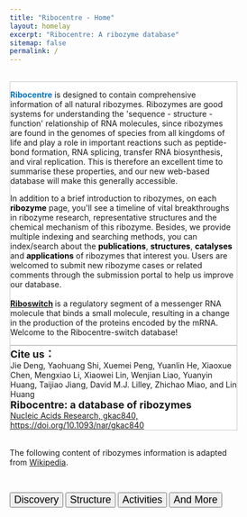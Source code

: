 ```yaml
---
title: "Ribocentre - Home"
layout: homelay
excerpt: "Ribocentre: A ribozyme database"
sitemap: false
permalink: /
---
```




  <br>  

<div class="well" style="border: 1px solid #C9C9C9; background-color: #fff;">

<!--h3><strong> Welcome to Ribocentre</strong></h3-->

<strong style="color:#0874c4;font-weight: bold">Ribocentre</strong> is designed to contain comprehensive information of all natural ribozymes. Ribozymes are good systems for understanding the 'sequence - structure - function' relationship of RNA molecules, since ribozymes are found in the genomes of species from all kingdoms of life and play a role in important reactions such as peptide-bond formation, RNA splicing, transfer RNA biosynthesis, and viral replication. This is therefore an excellent time to summarise these properties, and our new web-based database will make this generally accessible.<br>

In addition to a brief introduction to ribozymes, on each <font color=black><strong>ribozyme</strong></font> page, you'll see a timeline of vital breakthroughs in ribozyme research, representative structures and the chemical mechanism of this ribozyme. Besides, we provide multiple indexing and searching methods, you can index/search about the <font color=black><strong>publications</strong></font>, <font color=black><strong>structures</strong></font>, <font color=black><strong>catalyses</strong></font> and <font color=black><strong>applications</strong></font> of ribozymes that interest you. Users are welcomed to submit new ribozyme cases or related comments through the submission portal to help us improve our database.<br><br>
<strong style="color:#005826;font-weight: bold"><a href="https://riboswitch.ribocentre.org/#gsc.tab=0"  target="_blank">Riboswitch</a> </strong>is a regulatory segment of a messenger RNA molecule that binds a small molecule, resulting in a change in the production of the proteins encoded by the mRNA. Welcome to the Ribocentre-switch database!<br>
</div>
<div class="well" style="border: 1px solid #C9C9C9; background-color: #fff;">
<strong><font size=4>Cite us：</font></strong><br>
Jie Deng, Yaohuang Shi, Xuemei Peng, Yuanlin He, Xiaoxue Chen, Mengxiao Li,
Xiaowei Lin, Wenjian Liao, Yuanyin Huang, Taijiao Jiang, David M.J. Lilley,
Zhichao Miao, and Lin Huang<br>
<strong><font size=4>Ribocentre: a database of ribozymes</font></strong><br>
<a href="https://academic.oup.com/nar/article/51/D1/D262/6731740" target="_blank">Nucleic Acids Research, gkac840, https://doi.org/10.1093/nar/gkac840<a>
</div><br>


The following content of ribozymes information is adapted from [Wikipedia](https://en.wikipedia.org/).<br>
<script src="https://ajax.googleapis.com/ajax/libs/jquery/2.1.3/jquery.min.js"></script><br>
<!--<script type="text/javascript" src="{{ site.url }}{{ site.baseurl }}/js/ribozyme.js"></script>-->

<!--<div style="width: 100%;height: 100%; overflow-x:hidden;">-->

<head>
<meta name="viewport" content="width=device-width, initial-scale=1">
<style>
* {box-sizing: border-box}
  
/* Set height of body and the document to 100% */
.pic{
  position:fixed;
  top: 0;
  left: 0;
  width:100%;
  height:100%;
  min-width: 1000px;
  z-index:-10;
  zoom: 1;
  background-color: #fff;

  background: url("");

  background-repeat: no-repeat;
  background-size: cover;
  -webkit-background-size: cover;
  -o-background-size: cover;
  background-position: center 0;
}
/* Style tab links */
.tablink {
  background-color: #0874c4;
  color: black;
  float: left;
  border: none;
  outline: none;
  cursor: pointer;
  padding:3px 12px;
  font-size: 17px;
  width: 25%;
}
p {
    margin: 0 0 0px;
}
.tablink:hover {
  background-color: #777;
}
.well {
    min-height: 20px;
    padding: 19px;
    margin-bottom: 5px;
    background-color:white;
    border: 1px solid #e8e8e8;
    border-radius: 4px;
    -webkit-box-shadow: inset 0 1px 1px rgb(0 0 0 / 5%);
    box-shadow: inset 0 1px 1px rgb(0 0 0 / 5%);
}
/* Style the tab content (and add height:100% for full page content) */
.tabcontent {
  color: black;
  display: none;
  padding: 20px 20px;
  height: 100%;
}

#Home {background-color: white;color:black;}
#News {background-color: white;}
#Contact {background-color: white;}
#About {background-color: white;}
</style>
</head>
<body>


<button class="tablink" onclick="openPage('Home', this, 'white')"><font size="4">Discovery</font></button>
<button class="tablink" onclick="openPage('News', this, 'white')" id="defaultOpen"><font size="4">Structure</font></button>
<button class="tablink" onclick="openPage('Contact', this, 'white')"><font size="4">Activities</font></button>
<button class="tablink" onclick="openPage('About', this, 'white')"><font size="4">And More</font></button>
<div class="pic"></div>
<div id="Home" class="tabcontent" style="width: 100%;height: 600px; overflow-x:hidden;overflow-y: auto;">
  
  <h5><b>Discovery</b></h5>
  <p>Ribozymes (ribonucleic acid enzymes) are RNA molecules that have the ability to catalyze specific biochemical reactions, including RNA splicing in gene expression, similar to the action of protein enzymes. The 1982 discovery of ribozymes demonstrated that RNA can be both genetic material (like DNA) and a biological catalyst (like protein enzymes), and contributed to the RNA world hypothesis, which suggests that RNA may have been important in the evolution of prebiotic self-replicating systems<sup>[1]</sup>. The most common activities of natural or in vitro-evolved ribozymes are the cleavage or ligation of RNA and DNA and peptide bond formation<sup>[2]</sup>. For example, the ribozyme that carries out a complex group transfer is the sequence GUGGC-3′, acting to aminoacylate GCCU-3′ (and host a manifold of further reactions) in the presence of substrate PheAMP<sup>[3]</sup>. Within the ribosome, ribozymes function as part of the large subunit ribosomal RNA to link amino acids during protein synthesis. They also participate in a variety of RNA processing reactions, including RNA splicing, viral replication, and transfer RNA biosynthesis. Examples of ribozymes include the hammerhead ribozyme, the VS ribozyme, Leadzyme and the hairpin ribozyme.<br>
  Before the discovery of ribozymes, enzymes, which are defined as catalytic proteins<sup>[6]</sup>, were the only known biological catalysts. In 1967, Carl Woese, Francis Crick, and Leslie Orgel were the first to suggest that RNA could act as a catalyst. This idea was based upon the discovery that RNA can form complex secondary structures<sup>[7]</sup>. These ribozymes were found in the intron of an RNA transcript, which removed itself from the transcript, as well as in the RNA component of the RNase P complex, which is involved in the maturation of pre-tRNAs. In 1989, Thomas R. Cech and Sidney Altman shared the Nobel Prize in chemistry for their "discovery of catalytic properties of RNA<sup>[8]</sup>." The term ribozyme was first introduced by Kelly Kruger et al. in 1982 in a paper published in Cell<sup>[1]</sup>.<br>
  It had been a firmly established belief in biology that catalysis was reserved for proteins. However, the idea of RNA catalysis is motivated in part by the old question regarding the origin of life: Which comes first, enzymes that do the work of the cell or nucleic acids that carry the information required to produce the enzymes? The concept of "ribonucleic acids as catalysts" circumvents this problem. RNA, in essence, can be both the chicken and the egg<sup>[9]</sup>.<br>
  In the 1980s Thomas Cech, at the University of Colorado at Boulder, was studying the excision of introns in a ribosomal RNA gene in Tetrahymena thermophila. While trying to purify the enzyme responsible for the splicing reaction, he found that the intron could be spliced out in the absence of any added cell extract. As much as they tried, Cech and his colleagues could not identify any protein associated with the splicing reaction. After much work, Cech proposed that the intron sequence portion of the RNA could break and reform phosphodiester bonds. At about the same time, Sidney Altman, a professor at Yale University, was studying the way tRNA molecules are processed in the cell when he and his colleagues isolated an enzyme called RNase-P, which is responsible for conversion of a precursor tRNA into the active tRNA. Much to their surprise, they found that RNase-P contained RNA in addition to protein and that RNA was an essential component of the active enzyme. This was such a foreign idea that they had difficulty publishing their findings. The following year, Altman demonstrated that RNA can act as a catalyst by showing that the RNase-P RNA subunit could catalyze the cleavage of precursor tRNA into active tRNA in the absence of any protein component.<br>
  Since Cech's and Altman's discovery, other investigators have discovered other examples of self-cleaving RNA or catalytic RNA molecules. Many ribozymes have either a hairpin - or hammerhead - shaped active center and a unique secondary structure that allows them to cleave other RNA molecules at specific sequences. It is now possible to make ribozymes that will specifically cleave any RNA molecule. These RNA catalysts may have pharmaceutical applications. For example, a ribozyme has been designed to cleave the RNA of HIV. If such a ribozyme were made by a cell, all incoming virus particles would have their RNA genome cleaved by the ribozyme, which would prevent infection.<br>
  
  You can find more details in <a href="https://www.ribocentre.org/ribozyme/"><strong>Ribozyme</strong></a> pages and click the link into the single ribozyme page such as <a href="https://www.ribocentre.org/docs/twister.html"><strong>Twister</strong></a>. The page gives the information of research timeline,structure,catalysis and relative publications.<br><br>

  [1] Kruger K, Grabowski PJ, Zaug AJ, Sands J, Gottschling DE, Cech TR (November 1982). "Self-splicing RNA: autoexcision and autocyclization of the ribosomal RNA intervening sequence of Tetrahymena". Cell. 31 (1): 147-157. doi:10.1016/0092-8674(82)90414-7. PMID 6297745. S2CID 14787080.<br>
  [2] Fedor MJ, Williamson JR (May 2005). "The catalytic diversity of RNAs". Nature Reviews. Molecular Cell Biology. 6(5): 399-412. doi:10.1038/nrm1647. PMID 15956979. S2CID 33304782.<br>
  [3] Yarus M (October 2011). "The meaning of a minuscule ribozyme". Philosophical Transactions of the Royal Society of London. Series B, Biological Sciences. 366 (1580): 2902-2909. doi:10.1098/rstb.2011.0139. PMC 3158920. PMID 21930581.<br>
  [4] Martin LL, Unrau PJ, Müller UF (January 2015). "RNA synthesis by in vitro selected ribozymes for recreating an RNA world". Life. Basel, Switzerland. 5 (1): 247-68. doi:10.3390/life5010247. PMC 4390851. PMID 25610978.<br>
  [5] Hean J, Weinberg MS (2008). "The Hammerhead Ribozyme Revisited: New Biological Insights for the Development of Therapeutic Agents and for Reverse Genomics Applications". In Morris KL (ed.). RNA and the Regulation of Gene Expression: A Hidden Layer of Complexity. Norfolk, England: Caister Academic Press. ISBN 978-1-904455-25-7.<br>
  [6] Enzyme definition Dictionary.com Accessed 6 April 2007<br>
  [7] Woese C (1967). The Genetic Code. New York: Harper and Row.
  [8] The Nobel Prize in Chemistry 1989 was awarded to Thomas R. Cech and Sidney Altman "for their discovery of catalytic properties of RNA".<br>
  [9] Visser CM (1984). "Evolution of biocatalysis 1. Possible pre-genetic-code RNA catalysts which are their own replicase". Origins of Life. 14 (1-4): 291-300. Bibcode:1984OrLi...14..291V. doi:10.1007/BF00933670. PMID 6205343. S2CID 31409366.<br>
  </p>
</div>

<div id="News" class="tabcontent" style="width: 100%;height: 800px; overflow-x:hidden;overflow-y: auto;">
  <h5><b>Structure and mechanism</b></h5>
  <div id="ribozymewikisection0"></div>

<div markdown="0" id="carousel" class="carousel slide" data-ride="carousel" data-interval="4000" data-pause="hover" >
    <!-- Menu -->
    <ol class="carousel-indicators" style="weight:300px;">
        <li data-target="#carousel" data-slide-to="0" class="active"></li>
        <li data-target="#carousel" data-slide-to="1"></li>
        <li data-target="#carousel" data-slide-to="2"></li>
        <li data-target="#carousel" data-slide-to="3"></li>
        <li data-target="#carousel" data-slide-to="4"></li>
        <li data-target="#carousel" data-slide-to="5"></li>
    </ol>

    <!-- Items -->
    <div class="carousel-inner" markdown="0" >
        <div class="item active">
            <a href="https://www.ribocentre.org/docs/VS-ribozyme.html" target="_blank"><img src="{{ site.url }}{{ site.baseurl }}/images/homepic/VS_Home.png" alt="Slide 1" style="height:350px;display:block;margin:0 auto;"/></a>
        </div>
        <div class="item">
            <a href="https://www.ribocentre.org/docs/HDV.html" target="_blank"><img src="{{ site.url }}{{ site.baseurl }}/images/homepic/HDV_Home.png" alt="Slide 2" style="height:350px;display:block;margin:0 auto;"/></a>
        </div>
        <div class="item">
            <a href="https://www.ribocentre.org/docs/glms.html" target="_blank"><img src="{{ site.url }}{{ site.baseurl }}/images/homepic/GlmS_Home.png" alt="Slide 3" style="height:350px;display:block;margin:0 auto;"/></a>
        </div>
        <div class="item">
            <a href="https://www.ribocentre.org/docs/Hairpin.html" target="_blank"><img src="{{ site.url }}{{ site.baseurl }}/images/homepic/Hairpin_Home.png" alt="Slide 4" style="height:350px;display:block;margin:0 auto;"/></a>
        </div>
        <div class="item">
            <a href="https://www.ribocentre.org/docs/twister.html" target="_blank"><img src="{{ site.url }}{{ site.baseurl }}/images/homepic/Twister_Home.png" alt="Slide 5" style="height:350px;display:block;margin:0 auto;"/></a>
        </div>
        <div class="item">
            <a href="https://www.ribocentre.org/docs/twister-sister.html" target="_blank"><img src="{{ site.url }}{{ site.baseurl }}/images/homepic/Twister-sister_Home.png" alt="Slide 6" style="height:350px;display:block;margin:0 auto;"/></a>
        </div>

    </div>
  <a class="left carousel-control" href="#carousel" role="button" data-slide="prev">
    <span class="glyphicon glyphicon-chevron-left" aria-hidden="true"></span>
    <span class="sr-only">Previous</span>
  </a>
  <a class="right carousel-control" href="#carousel" role="button" data-slide="next">
    <span class="glyphicon glyphicon-chevron-right" aria-hidden="true"></span>
    <span class="sr-only">Next</span>
  </a>
</div>

<div id="ribozymewikisection1"></div>
<div id="ribozymewikisection2"></div>
<div id="ribozymewikisection3"></div>
<div id="ribozymewikisection4"></div>
<div id="ribozymewikisection5"></div><br>

<p> (Representative figures. More details found at <a href="https://www.ribocentre.org/ribozyme/"  target="_blank"><strong>here</strong></a>)<br><br>
 Despite having only four choices for each monomer unit (nucleotides), compared to 20 amino acid side chains found in proteins, ribozymes have diverse structures and mechanisms. In many cases they are able to mimic the mechanism used by their protein counterparts. For example, in self cleaving ribozyme RNAs, an in-line SN2 reaction is carried out using the 2' hydroxyl group as a nucleophile attacking the bridging phosphate and causing 5' oxygen of the N+1 base to act as a leaving group. In comparison, RNase A, a protein that catalyzes the same reaction, uses a coordinating histidine and lysine to act as a base to attack the phosphate backbone<sup>[2]</sup> (clarification needed).<br>
  Like many protein enzymes metal binding is also critical to the function of many ribozymes<sup>[10]</sup>. Often these interactions use both the phosphate backbone and the base of the nucleotide, causing drastic conformational changes<sup>[11]</sup>. There are two mechanism classes for the cleavage of phosphodiester backbone in the presence of metal. In the first mechanism, the internal 2'- OH group attacks phosphorus center in a SN2 mechanism. Metal ions promote this reaction by first coordinating the phosphate oxygen and later stabling the oxyanion. The second mechanism also follows a SN2 displacement, but the nucleophile comes from water or exogenous hydroxyl groups rather than RNA itself. The UUU ribozyme can promote the cleavage between G and A of the GAAA tetranucleotide via the first mechanism in the presence of Mn<sup>2+</sup>. The reason why this trinucleotide rather than the complementary tetramer catalyze this reaction may be because the UUU-AAA pairing is the weakest and most flexible trinucleotide among the 64 conformations, which provides the binding site for Mn<sup>2+</sup> <sup>[12]</sup>. <br>
  Phosphoryl transfer can also be catalyzed without metal ions. For example, pancreatic ribonuclease A and hepatitis delta virus(HDV) ribozymes can catalyze the cleavage of RNA backbone through acid-base catalysis without metal ions.<sup>[13]</sup><sup>[14]</sup> Hairpin ribozyme can also catalyze the self-cleavage of RNA without metal ions but the mechanism is still unclear<sup>[14]</sup>.<br>
  Ribozyme can also catalyze the formation of peptide bond between adjacent amino acid by lowering the activation entropy <sup>[13]</sup>.
  <br>
  You can find more details in <a href="https://www.ribocentre.org/ribozyme/" target="_blank"><strong>Ribozyme</strong></a> and <a href="https://www.ribocentre.org/structure/" target="_blank"><strong>Structure</strong></a> pages!<br><br>
  [10] Pyle AM (August 1993). "Ribozymes: a distinct class of metalloenzymes". Science. 261 (5122): 709-714. Bibcode:1993Sci...261..709P. doi:10.1126/science.7688142. PMID 7688142.<br>
  [11] Freisinger E, Sigel RK (2007). "From nucleotides to ribozymes—A comparison of their metal ion binding properties" (PDF). Coord. Chem. Rev. 251 (13-14): 1834-1851. doi:10.1016/j.ccr.2007.03.008.<br>
  [12] Pyle AM (August 1993). "Ribozymes: a distinct class of metalloenzymes". Science. 261 (5122): 709-714. Bibcode:1993Sci...261..709P. doi:10.1126/science.7688142. JSTOR 2882234. PMID 7688142.<br>
  [13] Lilley DM (October 2011). "Mechanisms of RNA catalysis". Philosophical Transactions of the Royal Society of London. Series B, Biological Sciences. 366 (1580): 2910-2917. doi:10.1098/rstb.2011.0132. JSTOR 23035661. PMC 3158914. PMID 21930582.<br>
  [14] Doudna JA, Cech TR (July 2002). "The chemical repertoire of natural ribozymes". Nature. 418 (6894): 222-228.Bibcode:2002Natur.418..222D. doi:10.1038/418222a. PMID 12110898. S2CID 4417095.<br>
  </p> 
</div>

<div id="Contact" class="tabcontent" style="width: 100%;height: 600px; overflow-x:hidden;overflow-y: auto;">
  <h5><b>Activities</b></h5>
  <p>Although ribozymes are quite rare in most cells, their roles are sometimes essential to life. For example, the functional part of the ribosome, the biological machine that translates RNA into proteins, is fundamentally a ribozyme, composed of RNA tertiary structural motifs that are often coordinated to metal ions such as Mg<sup>2+</sup> as cofactors<sup>[15]</sup>. In a model system, there is no requirement for divalent cations in a five-nucleotide RNA catalyzing trans-phenylalanation of a four-nucleotide substrate with 3 base pairs complementary with the catalyst, where the catalyst/substrate were devised by truncation of the C3 ribozyme<sup>[16]</sup>.<br>
  The best-studied ribozymes are probably those that cut themselves or other RNAs, as in the original discovery by Cech<sup>[17]</sup> and Altman<sup>[18]</sup>. However, ribozymes can be designed to catalyze a range of reactions (see below), many of which may occur in life but have not been discovered in cells<sup>[19]</sup>.<br>
  RNA may catalyze folding of the pathological protein conformation of a prion in a manner similar to that of a chaperonin<sup>[20]</sup>.<br>
  You can find more catalysis details in <a href="https://www.ribocentre.org/catalysis/" target="_blank"><strong>Catalysis</strong></a> page!<br><br>

  [15] Ban N, Nissen P, Hansen J, Moore PB, Steitz TA (August 2000). "The complete atomic structure of the large ribosomal subunit at 2.4 A resolution". Science. 289 (5481): 905-920. Bibcode:2000Sci...289..905B. CiteSeerX 10.1.1.58.2271. doi:10.1126/science.289.5481.905. PMID 10937989.<br>
  [16] Turk RM, Chumachenko NV, Yarus M (March 2010). "Multiple translational products from a five-nucleotide ribozyme". Proceedings of the National Academy of Sciences of the United States of America. 107 (10): 4585-4589. Bibcode:2010PNAS..107.4585T. doi:10.1073/pnas.0912895107. PMC 2826339. PMID 20176971.<br>
  [17] Cech TR (August 2000). "Structural biology. The ribosome is a ribozyme". Science. 289 (5481): 878-879. doi:10.1126/science.289.5481.878. PMID 10960319. S2CID 24172338.<br>
  [18] Altman S (August 1990). "Nobel lecture. Enzymatic cleavage of RNA by RNA". Bioscience Reports. 10 (4): 317-337. doi:10.1007/BF01117232. PMID 1701103. S2CID 12733970.<br>
  [19] Walter NG, Engelke DR (October 2002). "Ribozymes: catalytic RNAs that cut things, make things, and do odd and useful jobs". Biologist. 49 (5): 199-203. PMC 3770912. PMID 12391409.<br>
  [20] Supattapone S (June 2004). "Prion protein conversion in vitro". Journal of Molecular Medicine. 82 (6): 348-356. doi:10.1007/s00109-004-0534-3. PMID 15014886. S2CID 24908667.<br></p>
</div>

<div id="About" class="tabcontent" style="width: 100%;height: 600px; overflow-x:hidden;overflow-y: auto;">
  <h5><b>And More...</b></h5>
  <p>RNA can also act as a hereditary molecule, which encouraged Walter Gilbert to propose that in the distant past, the cell used RNA as both the genetic material and the structural and catalytic molecule rather than dividing these functions between DNA and protein as they are today; this hypothesis is known as the "RNA world hypothesis" of the origin of life<sup>[21]</sup>.<br>
  RNA-centric research is becoming more and more important in recent years with a wide application in RNA virus inhibitor, mRNA vaccine design during the pandemic. Ribozyme is a perfect system in understanding the “sequence - structure - function” relationship of RNA molecules, since ribozymes are found in the genomes of species from all kingdoms of life and play a role in many vital reactions such as peptide-bond formation, RNA splicing, transfer RNA biosynthesis, and viral replication. A ribozyme database may greatly facilitate the inspection of the fundamental folding rules of functional RNA molecules as well as the comparison between ribozymes of different functions.<br>
  We believe that the data of ribozymes accumulated over the last 40 years would better serve the scientific community if presented as an online resource.Users are more than welcome to submit new ribozyme cases or related comments through the submission portal to help us improve our database easier to be used.<br>

  You can find more details,such as how to use this database or summit a new discovery in <a href="https://www.ribocentre.org/Helps/" target="_blank"><strong>Help</strong></a> page! <br><br>

  [21] Gilbert W (1986). "Origin of life: The RNA world". Nature. 319 (6055): 618. Bibcode:1986Natur.319..618G. doi:10.1038/319618a0. S2CID 8026658
  </p>
</div>

<script>
function openPage(pageName,elmnt,color) {
  var i, tabcontent, tablinks;
  tabcontent = document.getElementsByClassName("tabcontent");
  for (i = 0; i < tabcontent.length; i++) {
    tabcontent[i].style.display = "none";
  }
  tablinks = document.getElementsByClassName("tablink");
  for (i = 0; i < tablinks.length; i++) {
    tablinks[i].style.backgroundColor = "";
  }
  document.getElementById(pageName).style.display = "block";
  elmnt.style.backgroundColor = color;
}

// Get the element with id="defaultOpen" and click on it
document.getElementById("defaultOpen").click();
</script>
   
</body>

<br><br>
 




  
 






